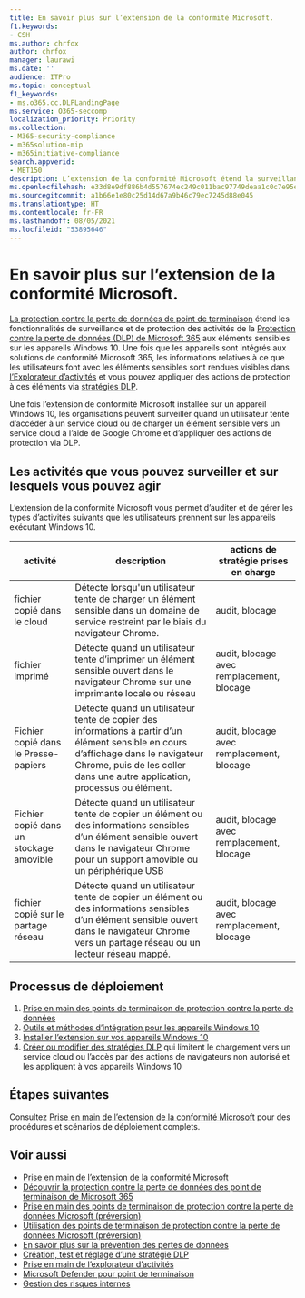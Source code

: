 ```yaml
---
title: En savoir plus sur l’extension de la conformité Microsoft.
f1.keywords:
- CSH
ms.author: chrfox
author: chrfox
manager: laurawi
ms.date: ''
audience: ITPro
ms.topic: conceptual
f1_keywords:
- ms.o365.cc.DLPLandingPage
ms.service: O365-seccomp
localization_priority: Priority
ms.collection:
- M365-security-compliance
- m365solution-mip
- m365initiative-compliance
search.appverid:
- MET150
description: L’extension de la conformité Microsoft étend la surveillance et le contrôle des activités des fichiers et des actions de protection au navigateur Google Chrome
ms.openlocfilehash: e33d8e9df886b4d557674ec249c011bac97749deaa1c0c7e95e485bc999baa47
ms.sourcegitcommit: a1b66e1e80c25d14d67a9b46c79ec7245d88e045
ms.translationtype: HT
ms.contentlocale: fr-FR
ms.lasthandoff: 08/05/2021
ms.locfileid: "53895646"
---
```

# <a name="learn-about-the-microsoft-compliance-extension"></a>En savoir plus sur l’extension de la conformité Microsoft.

[La protection contre la perte de données de point de terminaison](endpoint-dlp-learn-about.md) étend les fonctionnalités de surveillance et de protection des activités de la [Protection contre la perte de données (DLP) de Microsoft 365](dlp-learn-about-dlp.md) aux éléments sensibles sur les appareils Windows 10. Une fois que les appareils sont intégrés aux solutions de conformité Microsoft 365, les informations relatives à ce que les utilisateurs font avec les éléments sensibles sont rendues visibles dans [l’Explorateur d’activités](data-classification-activity-explorer.md) et vous pouvez appliquer des actions de protection à ces éléments via [stratégies DLP](create-test-tune-dlp-policy.md).

Une fois l’extension de conformité Microsoft installée sur un appareil Windows 10, les organisations peuvent surveiller quand un utilisateur tente d’accéder à un service cloud ou de charger un élément sensible vers un service cloud à l’aide de Google Chrome et d’appliquer des actions de protection via DLP.  

## <a name="activities-you-can-monitor-and-take-action-on"></a>Les activités que vous pouvez surveiller et sur lesquels vous pouvez agir

L’extension de la conformité Microsoft vous permet d’auditer et de gérer les types d’activités suivants que les utilisateurs prennent sur les appareils exécutant Windows 10.

activité |description  | actions de stratégie prises en charge|
|---------|---------|---------|
|fichier copié dans le cloud  | Détecte lorsqu'un utilisateur tente de charger un élément sensible dans un domaine de service restreint par le biais du navigateur Chrome. |audit, blocage|
|fichier imprimé  |Détecte quand un utilisateur tente d’imprimer un élément sensible ouvert dans le navigateur Chrome sur une imprimante locale ou réseau |audit, blocage avec remplacement, blocage|
|Fichier copié dans le Presse-papiers |Détecte quand un utilisateur tente de copier des informations à partir d’un élément sensible en cours d’affichage dans le navigateur Chrome, puis de les coller dans une autre application, processus ou élément. |audit, blocage avec remplacement, blocage|
|Fichier copié dans un stockage amovible    | Détecte quand un utilisateur tente de copier un élément ou des informations sensibles d’un élément sensible ouvert dans le navigateur Chrome pour un support amovible ou un périphérique USB |audit, blocage avec remplacement, blocage|
|fichier copié sur le partage réseau  |Détecte quand un utilisateur tente de copier un élément ou des informations sensibles d’un élément sensible ouvert dans le navigateur Chrome vers un partage réseau ou un lecteur réseau mappé.|audit, blocage avec remplacement, blocage |

## <a name="deployment-process"></a>Processus de déploiement
1. [Prise en main des points de terminaison de protection contre la perte de données](endpoint-dlp-getting-started.md)
2. [Outils et méthodes d’intégration pour les appareils Windows 10](dlp-configure-endpoints.md)
3. [Installer l’extension sur vos appareils Windows 10](dlp-chrome-get-started.md)
4. [Créer ou modifier des stratégies DLP](create-test-tune-dlp-policy.md) qui limitent le chargement vers un service cloud ou l’accès par des actions de navigateurs non autorisé et les appliquent à vos appareils Windows 10

## <a name="next-steps"></a>Étapes suivantes

Consultez [Prise en main de l’extension de la conformité Microsoft](dlp-chrome-get-started.md) pour des procédures et scénarios de déploiement complets.

## <a name="see-also"></a>Voir aussi

- [Prise en main de l’extension de la conformité Microsoft](dlp-chrome-get-started.md)
- [Découvrir la protection contre la perte de données des point de terminaison de Microsoft 365](endpoint-dlp-learn-about.md)
- [Prise en main des points de terminaison de protection contre la perte de données Microsoft (préversion)](endpoint-dlp-getting-started.md)
- [Utilisation des points de terminaison de protection contre la perte de données Microsoft (préversion)](endpoint-dlp-using.md)
- [En savoir plus sur la prévention des pertes de données](dlp-learn-about-dlp.md)
- [Création, test et réglage d’une stratégie DLP](create-test-tune-dlp-policy.md)
- [Prise en main de l’explorateur d’activités](data-classification-activity-explorer.md)
- [Microsoft Defender pour point de terminaison](/windows/security/threat-protection/)
- [Gestion des risques internes](insider-risk-management.md)
